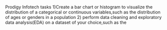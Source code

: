 Prodigy Infotech tasks
1)Create a bar chart or histogram to visualize the distribution of a categorical or continuous variables,such as the distribution of ages or genders in a population
2) perform data cleaning and exploratory data analysis(EDA) on a dataset of your choice,such as the

